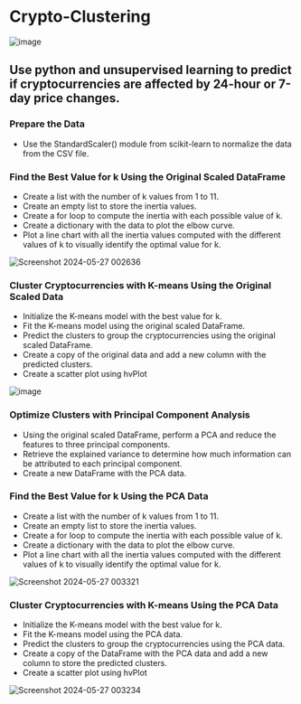 # Crypto-Clustering
![image](https://github.com/carojasp12/Crypto-Clustering/assets/152667250/2be26727-8ee7-4df7-ab67-ad5991338fa2)

## Use python and unsupervised learning to predict if cryptocurrencies are affected by 24-hour or 7-day price changes.

### Prepare the Data
- Use the StandardScaler() module from scikit-learn to normalize the data from the CSV file.

### Find the Best Value for k Using the Original Scaled DataFrame
- Create a list with the number of k values from 1 to 11.
- Create an empty list to store the inertia values.
- Create a for loop to compute the inertia with each possible value of k.
- Create a dictionary with the data to plot the elbow curve.
- Plot a line chart with all the inertia values computed with the different values of k to visually identify the optimal value for k.

![Screenshot 2024-05-27 002636](https://github.com/carojasp12/Crypto-Clustering/assets/152667250/0140bab6-1cb3-411b-89e1-0834bddd1330)

### Cluster Cryptocurrencies with K-means Using the Original Scaled Data
- Initialize the K-means model with the best value for k.
- Fit the K-means model using the original scaled DataFrame.
- Predict the clusters to group the cryptocurrencies using the original scaled DataFrame.
- Create a copy of the original data and add a new column with the predicted clusters.
- Create a scatter plot using hvPlot
  
![image](https://github.com/carojasp12/Crypto-Clustering/assets/152667250/ed466ad7-007f-441f-8333-9499fe175297)

### Optimize Clusters with Principal Component Analysis
- Using the original scaled DataFrame, perform a PCA and reduce the features to three principal components.
- Retrieve the explained variance to determine how much information can be attributed to each principal component.
- Create a new DataFrame with the PCA data.

### Find the Best Value for k Using the PCA Data
- Create a list with the number of k values from 1 to 11.
- Create an empty list to store the inertia values.
- Create a for loop to compute the inertia with each possible value of k.
- Create a dictionary with the data to plot the elbow curve.
- Plot a line chart with all the inertia values computed with the different values of k to visually identify the optimal value for k.

![Screenshot 2024-05-27 003321](https://github.com/carojasp12/Crypto-Clustering/assets/152667250/13ba0c25-5bf3-43b4-b780-700ab284f342)


### Cluster Cryptocurrencies with K-means Using the PCA Data
- Initialize the K-means model with the best value for k.
- Fit the K-means model using the PCA data.
- Predict the clusters to group the cryptocurrencies using the PCA data.
- Create a copy of the DataFrame with the PCA data and add a new column to store the predicted clusters.
- Create a scatter plot using hvPlot

![Screenshot 2024-05-27 003234](https://github.com/carojasp12/Crypto-Clustering/assets/152667250/1940ddcb-69e3-4412-9b6c-fe1f2e0f4767)


